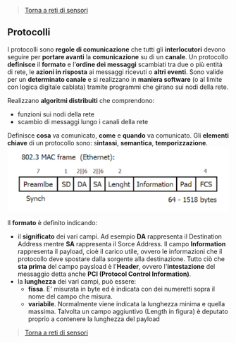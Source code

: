 >[Torna a reti di sensori](sensornetworkshort.md#reti-di-sensori-e-attuatori)

## **Protocolli**

I protocolli sono **regole di comunicazione** che tutti gli **interlocutori** devono seguire per **portare avanti** la **comunicazione** su di un **canale**.
Un protocollo **definisce** il **formato** e l’**ordine dei messaggi** scambiati tra due o più entità di rete, le **azioni in risposta** ai messaggi ricevuti o **altri eventi**.
Sono valide per un **determinato canale** e si realizzano in **maniera software** (o al limite con logica digitale cablata) tramite programmi che girano sui nodi della rete.

Realizzano **algoritmi distribuiti** che comprendono:
- funzioni sui nodi della rete
- scambio di messaggi lungo i canali della rete

Definisce **cosa** va comunicato, **come** e **quando** va comunicato. Gli **elementi chiave** di un protocollo sono: s**intassi**, **semantica**, **temporizzazione**.
<img src="MACframeEthernet.png" alt="alt text" width="600">

Il **formato** è definito indicando:
- il **significato** dei vari campi. Ad esempio **DA** rappresenta il Destination Address mentre **SA** rappresenta il Sorce Address. Il campo **Information** rappresenta il payload, cioè il carico utile, ovvero le informazioni che il protocollo deve spostare dalla sorgente alla destinazione. Tutto ciò che **sta prima** del campo paysload è l'**Header**, ovvero l'**intestazione** del messaggio detta anche **PCI (Protocol Control Information)**.
- la **lunghezza** dei vari campi, può essere:
    - **fissa**. E' misurata in byte ed è indicata con dei numeretti sopra il nome del campo che misura.
    - **variabile**. Normalmente viene indicata la lunghezza minima e quella massima. Talvolta un campo aggiuntivo (Length in figura) è deputato proprio a contenere la lunghezza del payload 




>[Torna a reti di sensori](sensornetworkshort.md#reti-di-sensori-e-attuatori)
